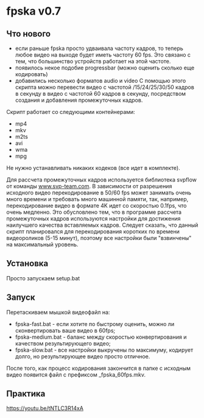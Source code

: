 # fpska v0.7

## Что нового
* если раньше fpska просто удваивала частоту кадров, то теперь любое видео на выходе будет иметь частоту 60 fps. Это связано с тем, что большинство устройств работает на этой частоте.
* появилось некое подобие progressbar (можно оценить сколько еще кодировать)
* добавились несколько форматов audio и video
С помощью этого скрипта можно перевести видео с частотой /15/24/25/30/50 кадров в секунду в видео с частотой 60 кадров в секунду, посредством создания и добавления промежуточных кадров.
    
Скрипт работает со следующими контейнерами:
* mp4
* mkv
* m2ts
* avi
* wma
* mpg
    
Не нужно устанавливать никаких кодеков (все идет в комплекте).
    
Для рассчета промежуточных кадров используется библиотека svpflow от команды www.svp-team.com. В зависимости от разрешения исходного видео перекодирование в 50/60 fps может занимать очень много времени и требовать много машинной памяти, так, например, перекодирование видео в формате 4K идет со скоростью 0.1fps, что очень медленно. Это обусловлено тем, что в программе рассчета промежуточных кадров используются настройки для достижения наилучшего качества вставляемых кадров. Следует сказать, что данный скрипт планировался для перекодирования коротких по времени видеороликов (5-15 минут), поэтому все настройки были "взвинчены" на максимальный уровень.

## Установка
Просто запускаем setup.bat

## Запуск
Перетаскиваем мышкой видеофайл на:
* fpska-fast.bat - если хотите по быстрому оценить, можно ли сконвертировать ваше видео в 60fps;
* fpska-medium.bat - баланс между скоростью конвертирования и качеством результирующего видео;
* fpska-slow.bat - все настройки выкручены по максимуму, кодирует долго, но результирующее видео просто отличное.

После того, как процесс кодирования закончится в папке с исходным видео появится файл с префиксом _fpska_60fps.mkv.

## Практика
https://youtu.be/tNTLC3R14xA

